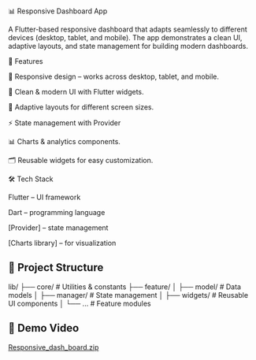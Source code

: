 📊 Responsive Dashboard App

A Flutter-based responsive dashboard that adapts seamlessly to different devices (desktop, tablet, and mobile). The app demonstrates a clean UI, adaptive layouts, and state management for building modern dashboards.

🚀 Features

📱 Responsive design – works across desktop, tablet, and mobile.

🎨 Clean & modern UI with Flutter widgets.

🔄 Adaptive layouts for different screen sizes.

⚡ State management with Provider

📊 Charts & analytics components.

🗂️ Reusable widgets for easy customization.

🛠️ Tech Stack

Flutter
 – UI framework

Dart
 – programming language

[Provider] – state management

[Charts library] – for visualization

## 📂 Project Structure
lib/
├── core/ # Utilities & constants
├── feature/
│ ├── model/ # Data models
│ ├── manager/ # State management
│ ├── widgets/ # Reusable UI components
│ └── ... # Feature modules

## 🎥 Demo Video
[Responsive_dash_board.zip](https://github.com/user-attachments/files/22400412/Responsive_dash_board.zip)


